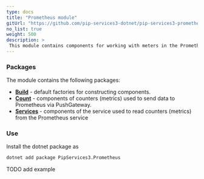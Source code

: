 ```yaml
---
type: docs
title: "Prometheus module"
gitUrl: "https://github.com/pip-services3-dotnet/pip-services3-prometheus-dotnet"
no_list: true
weight: 500
description: > 
 This module contains components for working with meters in the Prometheus service. The PrometheusCounters and PrometheusMetricsService components allow you to work both, in client mode through PushGateway and as a service.
---
```


### Packages

The module contains the following packages:
- [**Build**](build) - default factories for constructing components.
- [**Count**](count) - components of counters (metrics) used to send data to Prometheus via PushGateway.
- [**Services**](services) - components of the service used to read counters (metrics) from the Prometheus service


### Use

Install the dotnet package as
```bash
dotnet add package PipServices3.Prometheus
```

TODO add example

